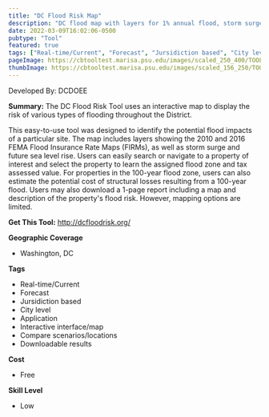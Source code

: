 ```yaml
---
title: "DC Flood Risk Map"
description: "DC flood map with layers for 1% annual flood, storm surge, and interactive SLR meter"
date: 2022-03-09T16:02:06-0500
pubtype: "Tool"
featured: true
tags: ["Real-time/Current", "Forecast", "Jursidiction based", "City level", "Application", "Interactive interface/map", "Compare scenarios/locations", "Downloadable results"]
pageImage: https://cbtooltest.marisa.psu.edu/images/scaled_250_400/TOOLID_84.0_ScreenCapture-1.png
thumbImage: https://cbtooltest.marisa.psu.edu/images/scaled_156_250/TOOLID_84.0_ScreenCapture-1.png
---
```

Developed By: DCDOEE

**Summary:** The DC Flood Risk Tool uses an interactive map to display the risk of various types of flooding throughout the District. 

This easy-to-use tool was designed to identify the potential flood impacts of a particular site. The map includes layers showing the 2010 and 2016 FEMA Flood Insurance Rate Maps (FIRMs), as well as storm surge and future sea level rise. Users can easily search or navigate to a property of interest and select the property to learn the assigned flood zone and tax assessed value. For properties in the 100-year flood zone, users can also estimate the potential cost of structural losses resulting from a 100-year flood. Users may also download a 1-page report including a map and description of the property's flood risk. However, mapping options are limited. 



__**Get This Tool:**__ http://dcfloodrisk.org/


__**Geographic Coverage**__
- Washington, DC

__**Tags**__
-  Real-time/Current
-  Forecast
-  Jursidiction based
-  City level
-  Application
-  Interactive interface/map
-  Compare scenarios/locations
-  Downloadable results

__**Cost**__
- Free

__**Skill Level**__
- Low
